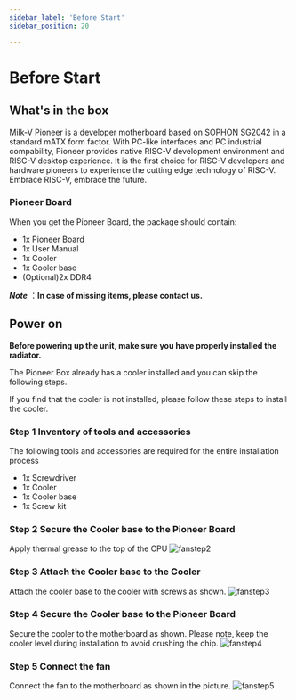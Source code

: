 ```yaml
---
sidebar_label: 'Before Start'
sidebar_position: 20

---
```


# Before Start

## What's in the box

Milk-V Pioneer is a developer motherboard based on SOPHON SG2042 in a standard mATX form factor. With PC-like interfaces and PC industrial compability, Pioneer provides native RISC-V development environment and RISC-V desktop experience. It is the first choice for RISC-V developers and hardware pioneers to experience the cutting edge technology of RISC-V. Embrace RISC-V, embrace the future. 

### Pioneer Board
When you get the Pioneer Board, the package should contain:
- 1x Pioneer Board
- 1x User Manual
- 1x Cooler
- 1x Cooler base
- (Optional)2x DDR4

  
***Note*** ：**In case of missing items, please contact us.**

## Power on
**Before powering up the unit, make sure you have properly installed the radiator.**   

The Pioneer Box already has a cooler installed and you can skip the following steps.

If you find that the cooler is not installed, please follow these steps to install the cooler.  

### Step 1 Inventory of tools and accessories
The following tools and accessories are required for the entire installation process
- 1x Screwdriver
- 1x Cooler
- 1x Cooler base
- 1x Screw kit  

### Step 2 Secure the Cooler base to the Pioneer Board
Apply thermal grease to the top of the CPU
![fanstep2](/Pioneerimage/fanstep2.webp)

### Step 3 Attach the Cooler base to the Cooler
Attach the cooler base to the cooler with screws as shown.
![fanstep3](/Pioneerimage/fanstep3.webp)

### Step 4 Secure the Cooler base to the Pioneer Board
Secure the cooler to the motherboard as shown. Please note, keep the cooler level during installation to avoid crushing the chip.
![fanstep4](/Pioneerimage/fanstep4.webp)

### Step 5 Connect the fan
Connect the fan to the motherboard as shown in the picture.
![fanstep5](/Pioneerimage/fanstep5.webp)
